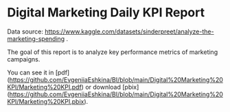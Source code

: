# Digital Marketing Daily KPI Report

Data source: https://www.kaggle.com/datasets/sinderpreet/analyze-the-marketing-spending .

The goal of this report is to analyze key performance metrics of marketing campaigns.

You can see it in [pdf] (https://github.com/EvgeniiaEshkina/BI/blob/main/Digital%20Marketing%20KPI/Marketing%20KPI.pdf) or download [pbix] (https://github.com/EvgeniiaEshkina/BI/blob/main/Digital%20Marketing%20KPI/Marketing%20KPI.pbix).
